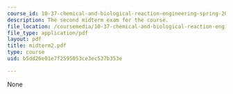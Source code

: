 ```yaml
---
course_id: 10-37-chemical-and-biological-reaction-engineering-spring-2007
description: The second midterm exam for the course.
file_location: /coursemedia/10-37-chemical-and-biological-reaction-engineering-spring-2007/b5dd26e01e7f2595053ce3ec537b353e_midterm2.pdf
file_type: application/pdf
layout: pdf
title: midterm2.pdf
type: course
uid: b5dd26e01e7f2595053ce3ec537b353e

---
```

None